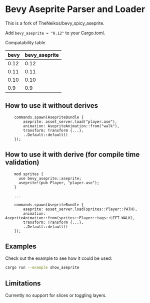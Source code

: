 # Bevy Aseprite Parser and Loader

This is a fork of TheNeikos/bevy_spicy_aseprite.

Add `bevy_aseprite = "0.12"` to your Cargo.toml.

Compatability table

| bevy | bevy_aseprite |
| ---- | ------------- |
| 0.12 | 0.12          |
| 0.11 | 0.11          |
| 0.10 | 0.10          |
| 0.9  | 0.9           |


## How to use it without derives

```rust,ignore
    commands.spawn(AsepriteBundle {
        aseprite: asset_server.load("player.ase"),
        animation: AsepriteAnimation::from("walk"),
        transform: Transform {...},
        ..Default::default()
    });
```


## How to use it with derive (for compile time validation)

```rust,ignore
    mod sprites {
      use bevy_aseprite::aseprite;
      aseprite!(pub Player, "player.ase");
    }

    ...

    commands.spawn(AsepriteBundle {
        aseprite: asset_server.load(sprites::Player::PATH),
        animation: AsepriteAnimation::from(sprites::Player::tags::LEFT_WALK),
        transform: Transform {...},
        ..Default::default()
    });
```

## Examples

Check out the example to see how it could be used:

```bash
cargo run --example show_aseprite
```

## Limitations

Currently no support for slices or toggling layers.
